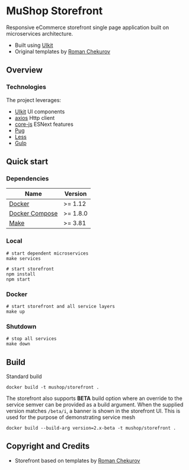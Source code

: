 # MuShop Storefront

Responsive eCommerce storefront single page application built on microservices
architecture.

- Built using [UIkit](https://getuikit.com)
- Original templates by [Roman Chekurov](https://github.com/chekromul/uikit-ecommerce-template)

## Overview

### Technologies

The project leverages:

- [UIkit](https://getuikit.com) UI components
- [axios](https://www.npmjs.com/package/axios) Http client
- [core-js](https://www.npmjs.com/package/core-js) ESNext features
- [Pug](https://pugjs.org)
- [Less](http://lesscss.org)
- [Gulp](https://gulpjs.com)

## Quick start

### Dependencies

<table>
  <thead>
    <tr>
      <th>Name</th>
      <th>Version</th>
    </tr>
  </thead>
  <tbody>
    <tr>
      <td><a href="https://docker.com">Docker</a></td>
      <td>>= 1.12</td>
    </tr>
    <tr>
      <td><a href="https://docs.docker.com/compose/">Docker Compose</a></td>
      <td>>= 1.8.0</td>
    </tr>
    <tr>
      <td><a href="http://www.gnu.org/s/make">Make</a></td>
      <td>>= 3.81</td>
    </tr>
  </tbody>
</table>

### Local

```shell
# start dependent microservices
make services

# start storefront
npm install
npm start
```

### Docker

```shell
# start storefront and all service layers
make up
```

### Shutdown

```shell
# stop all services
make down
```

## Build

Standard build

```shell
docker build -t mushop/storefront .
```

The storefront also supports **BETA** build option where an override to the 
service semver can be provided as a build argument. When the supplied version 
matches `/beta/i`, a banner is shown in the storefront UI. This is used for the
purpose of demonstrating service mesh

```shell
docker build --build-arg version=2.x-beta -t mushop/storefront .
```

## Copyright and Credits

- Storefront based on templates by [Roman Chekurov](https://github.com/chekromul/uikit-ecommerce-template)
